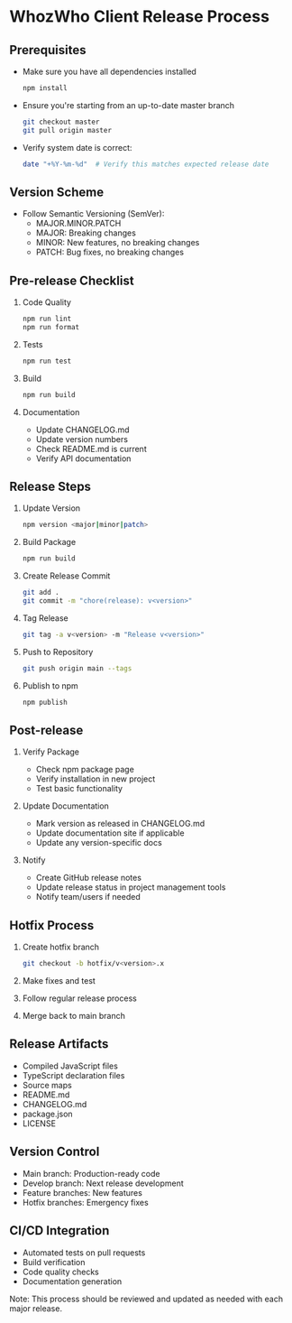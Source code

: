 # WhozWho Client Release Process

## Prerequisites
- Make sure you have all dependencies installed
  ```bash
  npm install
  ```
- Ensure you're starting from an up-to-date master branch
  ```bash
  git checkout master
  git pull origin master
  ```
- Verify system date is correct:
  ```bash
  date "+%Y-%m-%d"  # Verify this matches expected release date
  ```

## Version Scheme
- Follow Semantic Versioning (SemVer):
  - MAJOR.MINOR.PATCH
  - MAJOR: Breaking changes
  - MINOR: New features, no breaking changes
  - PATCH: Bug fixes, no breaking changes

## Pre-release Checklist
1. Code Quality
   ```bash
   npm run lint
   npm run format
   ```

2. Tests
   ```bash
   npm run test
   ```

3. Build
   ```bash
   npm run build
   ```

4. Documentation
   - Update CHANGELOG.md
   - Update version numbers
   - Check README.md is current
   - Verify API documentation

## Release Steps
1. Update Version
   ```bash
   npm version <major|minor|patch>
   ```

2. Build Package
   ```bash
   npm run build
   ```

3. Create Release Commit
   ```bash
   git add .
   git commit -m "chore(release): v<version>"
   ```

4. Tag Release
   ```bash
   git tag -a v<version> -m "Release v<version>"
   ```

5. Push to Repository
   ```bash
   git push origin main --tags
   ```

6. Publish to npm
   ```bash
   npm publish
   ```

## Post-release
1. Verify Package
   - Check npm package page
   - Verify installation in new project
   - Test basic functionality

2. Update Documentation
   - Mark version as released in CHANGELOG.md
   - Update documentation site if applicable
   - Update any version-specific docs

3. Notify
   - Create GitHub release notes
   - Update release status in project management tools
   - Notify team/users if needed

## Hotfix Process
1. Create hotfix branch
   ```bash
   git checkout -b hotfix/v<version>.x
   ```

2. Make fixes and test
3. Follow regular release process
4. Merge back to main branch

## Release Artifacts
- Compiled JavaScript files
- TypeScript declaration files
- Source maps
- README.md
- CHANGELOG.md
- package.json
- LICENSE

## Version Control
- Main branch: Production-ready code
- Develop branch: Next release development
- Feature branches: New features
- Hotfix branches: Emergency fixes

## CI/CD Integration
- Automated tests on pull requests
- Build verification
- Code quality checks
- Documentation generation

Note: This process should be reviewed and updated as needed with each major release. 